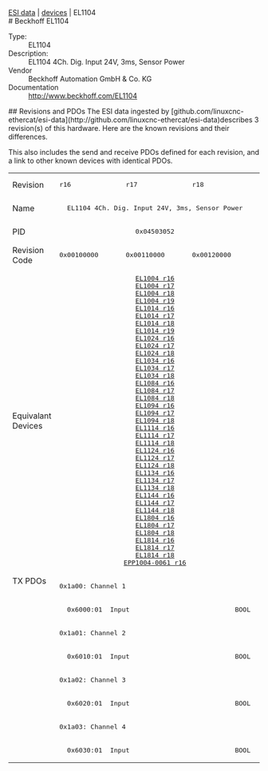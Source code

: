 <div class="nav"><a href="/esi-data">ESI data</a> | <a href="/esi-data/devices">devices</a> | EL1104</div>
#  Beckhoff EL1104

<dl>
  <dt>Type:</dt><dd>EL1104</dd>
  <dt>Description:</dt><dd>EL1104 4Ch. Dig. Input 24V, 3ms, Sensor Power</dd>
  <dt>Vendor</dt><dd>Beckhoff Automation GmbH & Co. KG</dd>
  <dt>Documentation</dt><dd><a href="http://www.beckhoff.com/EL1104">http://www.beckhoff.com/EL1104</a></dd>
</dl>
## Revisions and PDOs
The ESI data ingested by [github.com/linuxcnc-ethercat/esi-data](http://github.com/linuxcnc-ethercat/esi-data)describes 3 revision(s) of this hardware.  Here are the known revisions and their differences.

This also includes the send and receive PDOs defined for each revision, and a link to other known devices with identical PDOs.

<table>
<tr >
<td class="first">Revision</td>
<td ><pre>r16</pre></td>
<td ><pre>r17</pre></td>
<td ><pre>r18</pre></td>
</tr>
<tr >
<td class="first">Name</td>
<td  colspan=3 align="center"><pre>EL1104 4Ch. Dig. Input 24V, 3ms, Sensor Power</pre></td>
</tr>
<tr >
<td class="first">PID</td>
<td  colspan=3 align="center"><pre>0x04503052</pre></td>
</tr>
<tr >
<td class="first">Revision Code</td>
<td ><pre>0x00100000</pre></td>
<td ><pre>0x00110000</pre></td>
<td ><pre>0x00120000</pre></td>
</tr>
<tr >
<td class="first">Equivalant Devices</td>
<td  colspan=3 align="center"><pre><a href="EL1004">EL1004 r16</a><br/><a href="EL1004">EL1004 r17</a><br/><a href="EL1004">EL1004 r18</a><br/><a href="EL1004">EL1004 r19</a><br/><a href="EL1014">EL1014 r16</a><br/><a href="EL1014">EL1014 r17</a><br/><a href="EL1014">EL1014 r18</a><br/><a href="EL1014">EL1014 r19</a><br/><a href="EL1024">EL1024 r16</a><br/><a href="EL1024">EL1024 r17</a><br/><a href="EL1024">EL1024 r18</a><br/><a href="EL1034">EL1034 r16</a><br/><a href="EL1034">EL1034 r17</a><br/><a href="EL1034">EL1034 r18</a><br/><a href="EL1084">EL1084 r16</a><br/><a href="EL1084">EL1084 r17</a><br/><a href="EL1084">EL1084 r18</a><br/><a href="EL1094">EL1094 r16</a><br/><a href="EL1094">EL1094 r17</a><br/><a href="EL1094">EL1094 r18</a><br/><a href="EL1114">EL1114 r16</a><br/><a href="EL1114">EL1114 r17</a><br/><a href="EL1114">EL1114 r18</a><br/><a href="EL1124">EL1124 r16</a><br/><a href="EL1124">EL1124 r17</a><br/><a href="EL1124">EL1124 r18</a><br/><a href="EL1134">EL1134 r16</a><br/><a href="EL1134">EL1134 r17</a><br/><a href="EL1134">EL1134 r18</a><br/><a href="EL1144">EL1144 r16</a><br/><a href="EL1144">EL1144 r17</a><br/><a href="EL1144">EL1144 r18</a><br/><a href="EL1804">EL1804 r16</a><br/><a href="EL1804">EL1804 r17</a><br/><a href="EL1804">EL1804 r18</a><br/><a href="EL1814">EL1814 r16</a><br/><a href="EL1814">EL1814 r17</a><br/><a href="EL1814">EL1814 r18</a><br/><a href="EPP1004-0061">EPP1004-0061 r16</a></pre></td>
</tr>
<tr class="txpdo pdosection">
<td class="first" rowspan=8 valign=top>TX PDOs</td>
<td colspan=3 align="left"><pre>0x1a00: Channel 1</pre></td>
<td></td>
</tr>
<tr class="txpdo">
<td  colspan=3 align="left"><pre>  0x6000:01  Input                           BOOL</pre></td>
</tr>
<tr class="txpdo pdosection">
<td  colspan=3 align="left"><pre>0x1a01: Channel 2</pre></td>
</tr>
<tr class="txpdo">
<td  colspan=3 align="left"><pre>  0x6010:01  Input                           BOOL</pre></td>
</tr>
<tr class="txpdo pdosection">
<td  colspan=3 align="left"><pre>0x1a02: Channel 3</pre></td>
</tr>
<tr class="txpdo">
<td  colspan=3 align="left"><pre>  0x6020:01  Input                           BOOL</pre></td>
</tr>
<tr class="txpdo pdosection">
<td  colspan=3 align="left"><pre>0x1a03: Channel 4</pre></td>
</tr>
<tr class="txpdo">
<td  colspan=3 align="left"><pre>  0x6030:01  Input                           BOOL</pre></td>
</tr>
</table>
